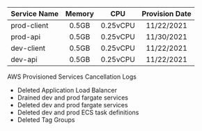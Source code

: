 | Service Name | Memory |    CPU   | Provision Date |
|--------------|:------:|:--------:|:--------------:|
| prod-client  | 0.5GB  | 0.25vCPU |   11/22/2021   |
| prod-api     | 0.5GB  | 0.25vCPU |   11/30/2021   |
| dev-client   | 0.5GB  | 0.25vCPU |   11/22/2021   |
| dev-api      | 0.5GB  | 0.25vCPU |   11/22/2021   |

AWS Provisioned Services Cancellation Logs
- Deleted Application Load Balancer
- Drained dev and prod fargate services
- Deleted dev and prod fargate services
- Deleted dev and prod ECS task definitions
- Deleted Tag Groups
